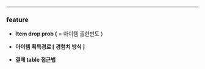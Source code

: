 

------

### feature

- **Item drop prob (** = 아이템 출현빈도 )



- **아이템 획득경로 [ 경험치 방식 ]**



- **결제 table 접근법**